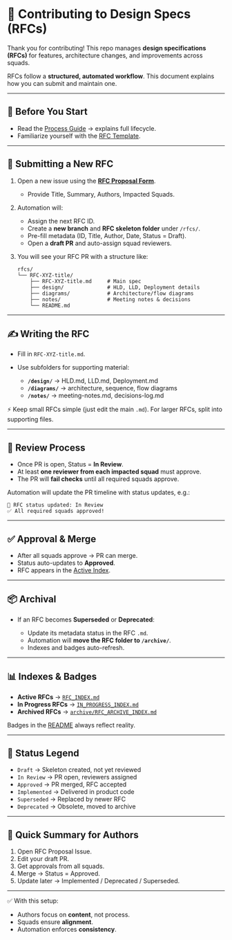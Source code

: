 # 🤝 Contributing to Design Specs (RFCs)

Thank you for contributing!
This repo manages **design specifications (RFCs)** for features, architecture changes, and improvements across squads.

RFCs follow a **structured, automated workflow**.
This document explains how you can submit and maintain one.

---

## 📌 Before You Start

* Read the [Process Guide](./PROCESS.md) → explains full lifecycle.
* Familiarize yourself with the [RFC Template](https://github.com/pranavwani/design-spec/blob/main/.github/templates/RFC_TEMPLATE.md).

---

## 📝 Submitting a New RFC

1. Open a new issue using the **[RFC Proposal Form](https://github.com/pranavwani/design-spec/issues/new?template=rfc-proposal.yml)**.

   * Provide Title, Summary, Authors, Impacted Squads.

2. Automation will:

   * Assign the next RFC ID.
   * Create a **new branch** and **RFC skeleton folder** under `/rfcs/`.
   * Pre-fill metadata (ID, Title, Author, Date, Status = Draft).
   * Open a **draft PR** and auto-assign squad reviewers.

3. You will see your RFC PR with a structure like:

   ```
   rfcs/
   └── RFC-XYZ-title/
       ├── RFC-XYZ-title.md     # Main spec
       ├── design/              # HLD, LLD, Deployment details
       ├── diagrams/            # Architecture/flow diagrams
       ├── notes/               # Meeting notes & decisions
       └── README.md
   ```

---

## ✍️ Writing the RFC

* Fill in `RFC-XYZ-title.md`.
* Use subfolders for supporting material:

  * **`/design/`** → HLD.md, LLD.md, Deployment.md
  * **`/diagrams/`** → architecture, sequence, flow diagrams
  * **`/notes/`** → meeting-notes.md, decisions-log.md

⚡ Keep small RFCs simple (just edit the main `.md`).
For larger RFCs, split into supporting files.

---

## 👥 Review Process

* Once PR is open, Status = **In Review**.
* At least **one reviewer from each impacted squad** must approve.
* The PR will **fail checks** until all required squads approve.

Automation will update the PR timeline with status updates, e.g.:

```
🔄 RFC status updated: In Review
✅ All required squads approved!
```

---

## ✅ Approval & Merge

* After all squads approve → PR can merge.
* Status auto-updates to **Approved**.
* RFC appears in the [Active Index](./RFC_INDEX.md).

---

## 📦 Archival

* If an RFC becomes **Superseded** or **Deprecated**:

  * Update its metadata status in the RFC `.md`.
  * Automation will **move the RFC folder to `/archive/`**.
  * Indexes and badges auto-refresh.

---

## 📊 Indexes & Badges

* **Active RFCs** → [`RFC_INDEX.md`](./RFC_INDEX.md)
* **In Progress RFCs** → [`IN_PROGRESS_INDEX.md`](./IN_PROGRESS_INDEX.md)
* **Archived RFCs** → [`archive/RFC_ARCHIVE_INDEX.md`](./archive/RFC_ARCHIVE_INDEX.md)

Badges in the [README](./README.md) always reflect reality.

---

## 📌 Status Legend

* `Draft` → Skeleton created, not yet reviewed
* `In Review` → PR open, reviewers assigned
* `Approved` → PR merged, RFC accepted
* `Implemented` → Delivered in product code
* `Superseded` → Replaced by newer RFC
* `Deprecated` → Obsolete, moved to archive

---

## 🚀 Quick Summary for Authors

1. Open RFC Proposal Issue.
2. Edit your draft PR.
3. Get approvals from all squads.
4. Merge → Status = Approved.
5. Update later → Implemented / Deprecated / Superseded.

---

✅ With this setup:

* Authors focus on **content**, not process.
* Squads ensure **alignment**.
* Automation enforces **consistency**.
